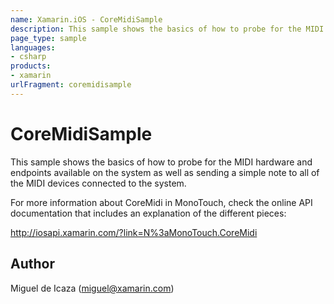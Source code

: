 ```yaml
---
name: Xamarin.iOS - CoreMidiSample
description: This sample shows the basics of how to probe for the MIDI hardware and endpoints available on the system as well as sending a simple note to all of...
page_type: sample
languages:
- csharp
products:
- xamarin
urlFragment: coremidisample
---
```

# CoreMidiSample

This sample shows the basics of how to probe for the MIDI hardware and
endpoints available on the system as well as sending a simple note to
all of the MIDI devices connected to the system.

For more information about CoreMidi in MonoTouch, check the online API
documentation that includes an explanation of the different pieces:

http://iosapi.xamarin.com/?link=N%3aMonoTouch.CoreMidi

## Author

Miguel de Icaza (miguel@xamarin.com)
